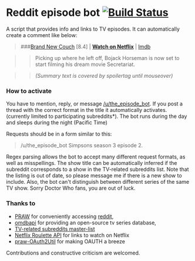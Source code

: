# Reddit episode bot [![Build Status](https://travis-ci.org/Almenon/reddit_episode_bot.svg?branch=master)](https://travis-ci.org/Almenon/reddit_episode_bot)

A script that provides info and links to TV episodes.  It can automatically create a comment like below:

> ###[Brand New Couch](http://www.imdb.com/title/tt4311472) [8.4] | [**Watch on Netflix**](http://www.netflix.com/title/70300800) | [Imdb](http://www.imdb.com/title/tt4311472)

> > Picking up where he left off, Bojack Horseman is now set to start filming his dream movie Secretariat.

> > *(Summary text is covered by spoilertag until mouseover)*


### How to activate

You have to mention, reply, or message [/u/the_episode_bot](http://www.reddit.com/u/the_episode_bot).  If you post a thread with the correct format in the title it automatically activates. (currently limited to participating subreddits\*).  The bot runs during the day and sleeps during the night (Pacific Time)

Requests should be in a form similar to this:

> /u/the_episode_bot Simpsons season 3 episode 2. 

Regex parsing allows the bot to accept many different request formats, as well as misspellings. The show title 
can be automatically inferred if the subreddit corresponds to a show in the TV-related subreddits list. 
Note that the listing is out of date, so please message me if there is a new show to include.  Also, the bot
can't distinguish between different series of the same TV show.  Sorry Doctor Who fans, you are out of luck.

### Thanks to

* [PRAW](https://praw.readthedocs.org/en/v3.1.0/) for conveniently accessing [reddit](https://www.reddit.com/), 
* [omdbapi](https://www.omdbapi.com) for providing an open-source tv series database, 
* [TV-related subreddits master-list](http://tv-subreddits.wikidot.com/)
* [Netflix Roulette API](http://netflixroulette.net/api/) for links to watch on Netflix
* [praw-OAuth2Util](https://github.com/SmBe19/praw-OAuth2Util) for making OAUTH a breeze

Contributions and constructive criticism are welcomed.


[comment]: # (describe how to run a custom version of the bot)
